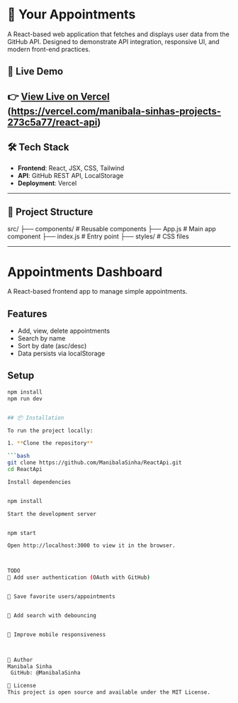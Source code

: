 # 📅 Your Appointments
A React-based web application that fetches and displays user data from the GitHub API. Designed to demonstrate API integration, responsive UI, and modern front-end practices.

## 🚀 Live Demo

👉 [View Live on Vercel](https://react-api-seven-rust.vercel.app/)
(https://vercel.com/manibala-sinhas-projects-273c5a77/react-api)
---

## 🛠️ Tech Stack

- **Frontend**: React, JSX, CSS, Tailwind
- **API**: GitHub REST API, LocalStorage
- **Deployment**: Vercel

---
## 📂 Project Structure

src/
 ├── components/ # Reusable components
 ├── App.js # Main app component
 ├── index.js # Entry point
 ├── styles/ # CSS files

---
# Appointments Dashboard

A React-based frontend app to manage simple appointments.

## Features

- Add, view, delete appointments
- Search by name
- Sort by date (asc/desc)
- Data persists via localStorage

## Setup

```bash
npm install
npm run dev


## 📦 Installation

To run the project locally:

1. **Clone the repository**

```bash
git clone https://github.com/ManibalaSinha/ReactApi.git
cd ReactApi

Install dependencies


npm install

Start the development server


npm start

Open http://localhost:3000 to view it in the browser.



TODO
🔐 Add user authentication (OAuth with GitHub)


💾 Save favorite users/appointments


🔎 Add search with debouncing


📱 Improve mobile responsiveness



👤 Author
Manibala Sinha
 GitHub: @ManibalaSinha

📃 License
This project is open source and available under the MIT License.

